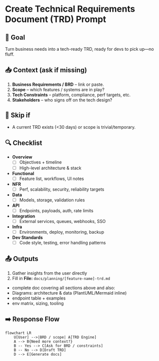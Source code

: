 # Create Technical Requirements Document (TRD) Prompt 

## 🎯 Goal
Turn business needs into a tech-ready TRD, ready for devs to pick up—no fluff.

## 📥 Context (ask if missing)
1. **Business Requirements / BRD** – link or paste.
2. **Scope** – which features / systems are in play?
3. **Tech Constraints** – platform, compliance, perf targets, etc.
4. **Stakeholders** – who signs off on the tech design?

## 🚦 Skip if
- A current TRD exists (<30 days) or scope is trivial/temporary.

## 🔍 Checklist
- **Overview**  
  - [ ] Objectives + timeline  
  - [ ] High-level architecture & stack  

- **Functional**  
  - [ ] Feature list, workflows, UI notes  

- **NFR**  
  - [ ] Perf, scalability, security, reliability targets  

- **Data**  
  - [ ] Models, storage, validation rules  

- **API**  
  - [ ] Endpoints, payloads, auth, rate limits  

- **Integration**  
  - [ ] External services, queues, webhooks, SSO  

- **Infra**  
  - [ ] Environments, deploy, monitoring, backup  

- **Dev Standards**  
  - [ ] Code style, testing, error handling patterns  

## 📤 Outputs
1. Gather insights from the user directly
2. Fill in **File:** `docs/planning/[feature-name]-trd.md`
- complete doc covering all sections above and also:
- Diagrams: architecture & data (PlantUML/Mermaid inline)  
- endpoint table + examples  
- env matrix, sizing, tooling  

## ➡️ Response Flow
```mermaid
flowchart LR
    U[User] -->|BRD / scope| A[TRD Engine]
    A --> B{Need more context?}
    B -- Yes --> C[Ask for BRD / constraints]
    B -- No --> D[Draft TRD]
    D --> E[Generate docs]
